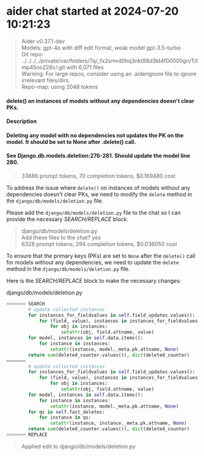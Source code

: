 
# aider chat started at 2024-07-20 10:21:23

> Aider v0.37.1-dev  
> Models: gpt-4o with diff edit format, weak model gpt-3.5-turbo  
> Git repo: ../../../../private/var/folders/7q/_fx2smvd0hq3nkt98d3kt4f00000gn/T/tmp45no228c/.git with 6,071 files  
> Warning: For large repos, consider using an .aiderignore file to ignore irrelevant files/dirs.  
> Repo-map: using 2048 tokens  

#### delete() on instances of models without any dependencies doesn't clear PKs.  
#### Description  
#### 	  
#### Deleting any model with no dependencies not updates the PK on the model. It should be set to None after .delete() call.  
#### See Django.db.models.deletion:276-281. Should update the model line 280.  
> 33686 prompt tokens, 70 completion tokens, $0.169480 cost  

To address the issue where `delete()` on instances of models without any dependencies doesn't clear PKs, we need to modify the `delete` method in the `django/db/models/deletion.py` file.

Please add the `django/db/models/deletion.py` file to the chat so I can provide the necessary *SEARCH/REPLACE* block.

> django/db/models/deletion.py  
> Add these files to the chat? yes  
> 6328 prompt tokens, 294 completion tokens, $0.036050 cost  

To ensure that the primary keys (PKs) are set to `None` after the `delete()` call for models without any dependencies, we need to update the `delete` method in the `django/db/models/deletion.py` file.

Here is the *SEARCH/REPLACE* block to make the necessary changes:

django/db/models/deletion.py
```python
<<<<<<< SEARCH
        # update collected instances
        for instances_for_fieldvalues in self.field_updates.values():
            for (field, value), instances in instances_for_fieldvalues.items():
                for obj in instances:
                    setattr(obj, field.attname, value)
        for model, instances in self.data.items():
            for instance in instances:
                setattr(instance, model._meta.pk.attname, None)
        return sum(deleted_counter.values()), dict(deleted_counter)
=======
        # update collected instances
        for instances_for_fieldvalues in self.field_updates.values():
            for (field, value), instances in instances_for_fieldvalues.items():
                for obj in instances:
                    setattr(obj, field.attname, value)
        for model, instances in self.data.items():
            for instance in instances:
                setattr(instance, model._meta.pk.attname, None)
        for qs in self.fast_deletes:
            for instance in qs:
                setattr(instance, instance._meta.pk.attname, None)
        return sum(deleted_counter.values()), dict(deleted_counter)
>>>>>>> REPLACE
```

> Applied edit to django/db/models/deletion.py  
